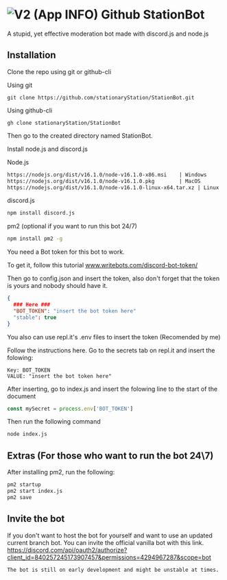 # ![V2 (App INFO) Github](https://user-images.githubusercontent.com/81704775/118518156-d919d380-b705-11eb-9145-bb282e626d3a.png)  StationBot 
A stupid, yet effective moderation bot made with discord.js and node.js

## Installation
Clone the repo using git or github-cli

Using git

``` git clone https://github.com/stationaryStation/StationBot.git ```

Using github-cli 

``` gh clone stationaryStation/StationBot ```

Then go to the created directory named StationBot.

Install node.js and discord.js

Node.js
```txt
https://nodejs.org/dist/v16.1.0/node-v16.1.0-x86.msi    | Windows
https://nodejs.org/dist/v16.1.0/node-v16.1.0.pkg        | MacOS
https://nodejs.org/dist/v16.1.0/node-v16.1.0-linux-x64.tar.xz | Linux
```

discord.js

```bash
npm install discord.js
```

pm2 (optional if you want to run this bot 24/7)

```bash
npm install pm2 -g
```

You need a Bot token for this bot to work.

To get it, follow this tutorial
www.writebots.com/discord-bot-token/

Then go to config.json and insert the token, also don't forget that the token is yours and nobody should have it.
```json
{
  ### Here ###
  "BOT_TOKEN": "insert the bot token here" 
  "stable": true
}
```
You also can use repl.it's .env files to insert the token (Recomended by me)

Follow the instructions here. Go to the secrets tab on repl.it and insert the folowing:
``` env
Key: BOT_TOKEN
VALUE: "insert the bot token here"
``` 
After inserting, go to index.js and insert the folowing line to the start of the document
``` javascript
const mySecret = process.env['BOT_TOKEN']
```

Then run the following command
```bash
node index.js
```

## Extras (For those who want to run the bot 24\7)

After installing pm2, run the following:

```bash
pm2 startup
pm2 start index.js
pm2 save
```
## Invite the bot
If you don't want to host the bot for yourself and want to use an updated current branch bot. You can invite the official vanilla bot with this link.
https://discord.com/api/oauth2/authorize?client_id=840257245173907457&permissions=4294967287&scope=bot

```txt
The bot is still on early development and might be unstable at times.
```
